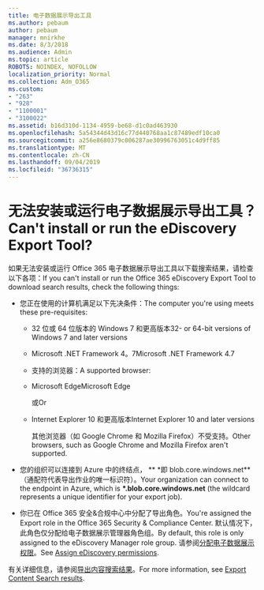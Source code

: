 ```yaml
---
title: 电子数据展示导出工具
ms.author: pebaum
author: pebaum
manager: mnirkhe
ms.date: 8/3/2018
ms.audience: Admin
ms.topic: article
ROBOTS: NOINDEX, NOFOLLOW
localization_priority: Normal
ms.collection: Adm_O365
ms.custom:
- "263"
- "928"
- "1100001"
- "3100022"
ms.assetid: b16d310d-1134-4959-be68-d1c0ad463930
ms.openlocfilehash: 5a54344d43d16c77d440768aa1c87489edf10ca0
ms.sourcegitcommit: a256e8680379c006287ae30996763051c4d9ff85
ms.translationtype: MT
ms.contentlocale: zh-CN
ms.lasthandoff: 09/04/2019
ms.locfileid: "36736315"
---
```

# <a name="cant-install-or-run-the-ediscovery-export-tool"></a><span data-ttu-id="817ae-102">无法安装或运行电子数据展示导出工具？</span><span class="sxs-lookup"><span data-stu-id="817ae-102">Can't install or run the eDiscovery Export Tool?</span></span>

<span data-ttu-id="817ae-103">如果无法安装或运行 Office 365 电子数据展示导出工具以下载搜索结果，请检查以下各项：</span><span class="sxs-lookup"><span data-stu-id="817ae-103">If you can't install or run the Office 365 eDiscovery Export Tool to download search results, check the following things:</span></span>
  
- <span data-ttu-id="817ae-104">您正在使用的计算机满足以下先决条件：</span><span class="sxs-lookup"><span data-stu-id="817ae-104">The computer you're using meets these pre-requisites:</span></span>

  - <span data-ttu-id="817ae-105">32 位或 64 位版本的 Windows 7 和更高版本</span><span class="sxs-lookup"><span data-stu-id="817ae-105">32- or 64-bit versions of Windows 7 and later versions</span></span>

  - <span data-ttu-id="817ae-106">Microsoft .NET Framework 4。7</span><span class="sxs-lookup"><span data-stu-id="817ae-106">Microsoft .NET Framework 4.7</span></span>

  - <span data-ttu-id="817ae-107">支持的浏览器：</span><span class="sxs-lookup"><span data-stu-id="817ae-107">A supported browser:</span></span>

  - <span data-ttu-id="817ae-108">Microsoft Edge</span><span class="sxs-lookup"><span data-stu-id="817ae-108">Microsoft Edge</span></span>

    <span data-ttu-id="817ae-109">或</span><span class="sxs-lookup"><span data-stu-id="817ae-109">Or</span></span>

  - <span data-ttu-id="817ae-110">Internet Explorer 10 和更高版本</span><span class="sxs-lookup"><span data-stu-id="817ae-110">Internet Explorer 10 and later versions</span></span>

    <span data-ttu-id="817ae-111">其他浏览器（如 Google Chrome 和 Mozilla Firefox）不受支持。</span><span class="sxs-lookup"><span data-stu-id="817ae-111">Other browsers, such as Google Chrome and Mozilla Firefox aren't supported.</span></span>

- <span data-ttu-id="817ae-112">您的组织可以连接到 Azure 中的终结点， \*\* \*即 blob.core.windows.net\*\* （通配符代表导出作业的唯一标识符）。</span><span class="sxs-lookup"><span data-stu-id="817ae-112">Your organization can connect to the endpoint in Azure, which is **\*.blob.core.windows.net** (the wildcard represents a unique identifier for your export job).</span></span>

- <span data-ttu-id="817ae-113">你已在 Office 365 安全&amp;合规中心中分配了导出角色。</span><span class="sxs-lookup"><span data-stu-id="817ae-113">You're assigned the Export role in the Office 365 Security &amp; Compliance Center.</span></span> <span data-ttu-id="817ae-114">默认情况下，此角色仅分配给电子数据展示管理器角色组。</span><span class="sxs-lookup"><span data-stu-id="817ae-114">By default, this role is only assigned to the eDiscovery Manager role group.</span></span> <span data-ttu-id="817ae-115">请参阅[分配电子数据展示权限](https://docs.microsoft.com/office365/securitycompliance/assign-ediscovery-permissions)。</span><span class="sxs-lookup"><span data-stu-id="817ae-115">See [Assign eDiscovery permissions](https://docs.microsoft.com/office365/securitycompliance/assign-ediscovery-permissions).</span></span>

<span data-ttu-id="817ae-116">有关详细信息，请参阅[导出内容搜索结果](https://docs.microsoft.com/office365/securitycompliance/export-search-results)。</span><span class="sxs-lookup"><span data-stu-id="817ae-116">For more information, see [Export Content Search results](https://docs.microsoft.com/office365/securitycompliance/export-search-results).</span></span>
  